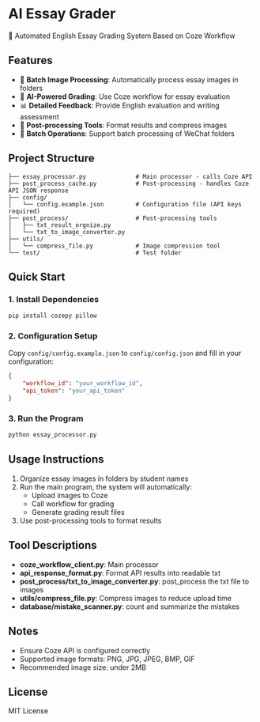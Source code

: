 # AI Essay Grader

🤖 Automated English Essay Grading System Based on Coze Workflow

## Features

- 📸 **Batch Image Processing**: Automatically process essay images in folders
- 🎯 **AI-Powered Grading**: Use Coze workflow for essay evaluation
- 📊 **Detailed Feedback**: Provide English evaluation and writing assessment
- 🔄 **Post-processing Tools**: Format results and compress images
- 📁 **Batch Operations**: Support batch processing of WeChat folders

## Project Structure
```
├── essay_processor.py              # Main processor - calls Coze API
├── post_process_cache.py           # Post-processing - handles Coze API JSON response
├── config/
│   └── config.example.json         # Configuration file (API keys required)
├── post_process/                   # Post-processing tools
│   ├── txt_result_orgnize.py   
│   └── txt_to_image_converter.py
├── utils/
│   └── compress_file.py            # Image compression tool
└── test/                           # Test folder
```

## Quick Start

### 1. Install Dependencies

```bash
pip install cozepy pillow
```

### 2. Configuration Setup

Copy `config/config.example.json` to `config/config.json` and fill in your configuration:

```json
{
    "workflow_id": "your_workflow_id",
    "api_token": "your_api_token"
}
```

### 3. Run the Program

```bash
python essay_processor.py
```

## Usage Instructions

1. Organize essay images in folders by student names
2. Run the main program, the system will automatically:
   - Upload images to Coze
   - Call workflow for grading
   - Generate grading result files
3. Use post-processing tools to format results

## Tool Descriptions

- **coze_workflow_client.py**: Main processor
- **api_response_format.py**: Format API results into readable txt
- **post_process/txt_to_image_converter.py**: post_process the txt file to images
- **utils/compress_file.py**: Compress images to reduce upload time
- **database/mistake_scanner.py**: count and summarize the mistakes
## Notes

- Ensure Coze API is configured correctly
- Supported image formats: PNG, JPG, JPEG, BMP, GIF
- Recommended image size: under 2MB

## License

MIT License
